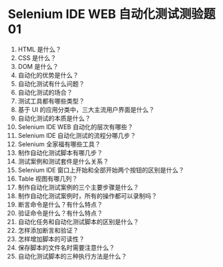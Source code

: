 # Selenium IDE WEB 自动化测试测验题 01

1. HTML 是什么？
2. CSS 是什么？
3. DOM 是什么？
4. 自动化的优势是什么？
5. 自动化测试有什么问题？
6. 自动化测试的场合？
7. 测试工具都有哪些类型？
8. 基于 UI 的应用分类中，三大主流用户界面是什么？
9. 自动化测试的本质是什么？
10. Selenium IDE WEB 自动化的层次有哪些？
11. Selenium IDE 自动化测试的流程分哪几步？
12. Selenium 全家福有哪些工具？
15. 制作自动化测试脚本有哪几步？
16. 测试案例和测试套件是什么关系？
17. Selenium IDE 窗口上开始和全部开始两个按钮的区别是什么？
22. Table 视图有哪几列？
23. 制作自动化测试案例的三个主要步骤是什么？
24. 制作自动化测试案例时，所有的操作都可以录制吗？
26. 断言命令是什么？有什么特点？
27. 验证命令是什么？有什么特点？
28. 自动化任务和自动化测试脚本的区别是什么？
30. 怎样添加断言和验证？
31. 怎样增加脚本的可读性？
32. 保存脚本的文件名时需要注意什么？
33. 自动化测试脚本的三种执行方法是什么？
